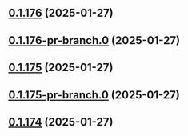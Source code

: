 ## [0.1.176](https://github.com/latha-414/AWS-CICD-web-app/compare/v0.1.176-pr-branch.0...v0.1.176) (2025-01-27)



## [0.1.176-pr-branch.0](https://github.com/latha-414/AWS-CICD-web-app/compare/v0.1.175...v0.1.176-pr-branch.0) (2025-01-27)



## [0.1.175](https://github.com/latha-414/AWS-CICD-web-app/compare/v0.1.175-pr-branch.0...v0.1.175) (2025-01-27)



## [0.1.175-pr-branch.0](https://github.com/latha-414/AWS-CICD-web-app/compare/v0.1.174...v0.1.175-pr-branch.0) (2025-01-27)



## [0.1.174](https://github.com/latha-414/AWS-CICD-web-app/compare/v0.1.174-pr-branch.0...v0.1.174) (2025-01-27)



